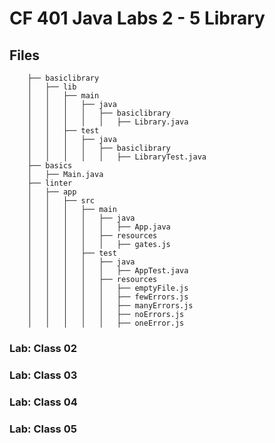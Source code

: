 # CF 401 Java Labs 2 - 5 Library

## Files

        ├── basiclibrary
        │   ├── lib
        │   │   ├── main
        │   │   │   ├── java
        │   │   │   │   ├── basiclibrary
        │   │   │   │   │   ├── Library.java
        │   │   ├── test
        │   │   │   ├── java
        │   │   │   │   ├── basiclibrary
        │   │   │   │   │   ├── LibraryTest.java
        ├── basics
        │   ├── Main.java
        ├── linter
        │   ├── app
        │   │   ├── src
        │   │   │   ├── main
        │   │   │   │   ├── java
        │   │   │   │   │   ├── App.java  
        │   │   │   │   ├── resources
        │   │   │   │   │   ├── gates.js
        │   │   │   ├── test
        │   │   │   │   ├── java
        │   │   │   │   │   ├── AppTest.java  
        │   │   │   │   ├── resources
        │   │   │   │   │   ├── emptyFile.js
        │   │   │   │   │   ├── fewErrors.js
        │   │   │   │   │   ├── manyErrors.js
        │   │   │   │   │   ├── noErrors.js
        │   │   │   │   │   ├── oneError.js

### Lab: Class 02

### Lab: Class 03

### Lab: Class 04

### Lab: Class 05



